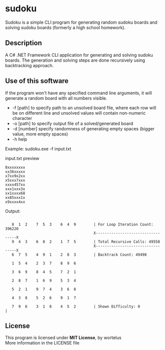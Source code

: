 # sudoku
Sudoku is a simple CLI program for generating random sudoku boards and solving sudoku boards (formerly a high school homework).

## Description
A C# .NET Framework CLI application for generating and solving sudoku boards. The generation and solving steps are done recursively using backtracking approach.

## Use of this software
If the program won't have any specified command line arguments, it will generate a random board with all numbers visible.
- -f [path] to specify path to an unsolved board file, where each row will be on different line and unsolved values will contain non-numeric character
- -o [path] to specify output file of a solved/generated board
- -d [number] specify randomness of generating empty spaces (bigger value, more empty spaces)
- -h help

Example: sudoku.exe -f input.txt

input.txt preview
```
8xxxxxxxx  
xx36xxxxx  
x7xx9x2xx  
x5xxx7xxx  
xxxx457xx  
xxx1xxx3x  
xx1xxxx68  
xx85xxx1x  
x9xxxx4xx  
```

Output:
```

   8  1  2    7  5  3    6  4  9        | For Loop Iteration Count: 396220      
                                        X----------------------------------X
   9  4  3    6  8  2    1  7  5        | Total Recursive Calls: 49558          
                                        X----------------------------------X
   6  7  5    4  9  1    2  8  3        | Backtrack Count: 49498                

   1  5  4    2  3  7    8  9  6

   3  6  9    8  4  5    7  2  1

   2  8  7    1  6  9    5  3  4

   5  2  1    9  7  4    3  6  8

   4  3  8    5  2  6    9  1  7

   7  9  6    3  1  8    4  5  2        | Shown Difficulty: 0                   |

```

## License
This program is licensed under **MIT License**, by wortelus  
More information in the LICENSE file
